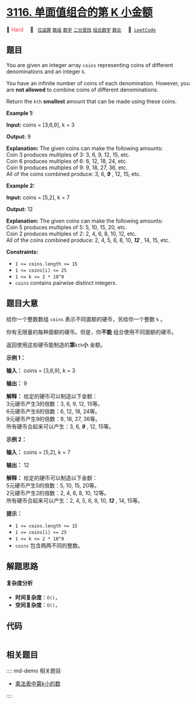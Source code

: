 # [3116. 单面值组合的第 K 小金额](https://leetcode.com/problems/kth-smallest-amount-with-single-denomination-combination)

🔴 <font color=#ff334b>Hard</font>&emsp; 🔖&ensp; [`位运算`](/leetcode/outline/tag/bit-manipulation.md) [`数组`](/leetcode/outline/tag/array.md) [`数学`](/leetcode/outline/tag/math.md) [`二分查找`](/leetcode/outline/tag/binary-search.md) [`组合数学`](/leetcode/outline/tag/combinatorics.md) [`数论`](/leetcode/outline/tag/number-theory.md)&emsp; 🔗&ensp;[`LeetCode`](https://leetcode.com/problems/kth-smallest-amount-with-single-denomination-combination)


## 题目

You are given an integer array `coins` representing coins of different
denominations and an integer `k`.

You have an infinite number of coins of each denomination. However, you are
**not allowed** to combine coins of different denominations.

Return the `kth` **smallest** amount that can be made using these coins.



**Example 1:**

**Input:** coins = [3,6,9], k = 3

**Output:** 9

**Explanation:** The given coins can make the following amounts:  
Coin 3 produces multiples of 3: 3, 6, 9, 12, 15, etc.  
Coin 6 produces multiples of 6: 6, 12, 18, 24, etc.  
Coin 9 produces multiples of 9: 9, 18, 27, 36, etc.  
All of the coins combined produce: 3, 6, _**9**_ , 12, 15, etc.

**Example 2:**

**Input:** coins = [5,2], k = 7

**Output:** 12

**Explanation:** The given coins can make the following amounts:  
Coin 5 produces multiples of 5: 5, 10, 15, 20, etc.  
Coin 2 produces multiples of 2: 2, 4, 6, 8, 10, 12, etc.  
All of the coins combined produce: 2, 4, 5, 6, 8, 10, _**12**_ , 14, 15, etc.



**Constraints:**

  * `1 <= coins.length <= 15`
  * `1 <= coins[i] <= 25`
  * `1 <= k <= 2 * 10^9`
  * `coins` contains pairwise distinct integers.


## 题目大意

给你一个整数数组 `coins` 表示不同面额的硬币，另给你一个整数 `k` 。

你有无限量的每种面额的硬币。但是，你**不能** 组合使用不同面额的硬币。

返回使用这些硬币能制造的**第**`kth`**小** 金额。



**示例 1：**

**输入：** coins = [3,6,9], k = 3

**输出：** 9

**解释：** 给定的硬币可以制造以下金额：  
3元硬币产生3的倍数：3, 6, 9, 12, 15等。  
6元硬币产生6的倍数：6, 12, 18, 24等。  
9元硬币产生9的倍数：9, 18, 27, 36等。  
所有硬币合起来可以产生：3, 6, _**9**_ , 12, 15等。

**示例 2：**

**输入：** coins = [5,2], k = 7

**输出：** 12

**解释：** 给定的硬币可以制造以下金额：  
5元硬币产生5的倍数：5, 10, 15, 20等。  
2元硬币产生2的倍数：2, 4, 6, 8, 10, 12等。  
所有硬币合起来可以产生：2, 4, 5, 6, 8, 10, _**12**_ , 14, 15等。



**提示：**

  * `1 <= coins.length <= 15`
  * `1 <= coins[i] <= 25`
  * `1 <= k <= 2 * 10^9`
  * `coins` 包含两两不同的整数。


## 解题思路

#### 复杂度分析

- **时间复杂度**：`O()`，
- **空间复杂度**：`O()`，

## 代码

```javascript

```

## 相关题目

:::: md-demo 相关题目
- [乘法表中第k小的数](https://leetcode.com/problems/kth-smallest-number-in-multiplication-table)

::::
